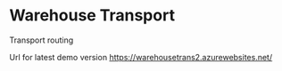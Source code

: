 # Warehouse Transport
Transport routing

Url for latest demo version
https://warehousetrans2.azurewebsites.net/
